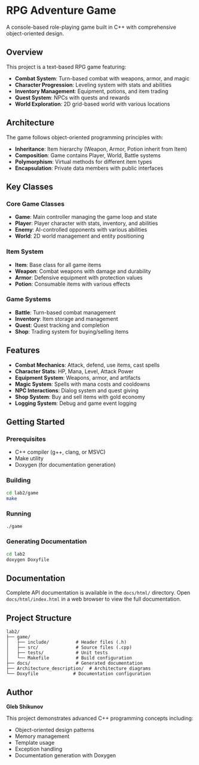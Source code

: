 # RPG Adventure Game

A console-based role-playing game built in C++ with comprehensive object-oriented design.

## Overview

This project is a text-based RPG game featuring:
- **Combat System**: Turn-based combat with weapons, armor, and magic
- **Character Progression**: Leveling system with stats and abilities
- **Inventory Management**: Equipment, potions, and item trading
- **Quest System**: NPCs with quests and rewards
- **World Exploration**: 2D grid-based world with various locations

## Architecture

The game follows object-oriented programming principles with:
- **Inheritance**: Item hierarchy (Weapon, Armor, Potion inherit from Item)
- **Composition**: Game contains Player, World, Battle systems
- **Polymorphism**: Virtual methods for different item types
- **Encapsulation**: Private data members with public interfaces

## Key Classes

### Core Game Classes
- **Game**: Main controller managing the game loop and state
- **Player**: Player character with stats, inventory, and abilities
- **Enemy**: AI-controlled opponents with various abilities
- **World**: 2D world management and entity positioning

### Item System
- **Item**: Base class for all game items
- **Weapon**: Combat weapons with damage and durability
- **Armor**: Defensive equipment with protection values
- **Potion**: Consumable items with various effects

### Game Systems
- **Battle**: Turn-based combat management
- **Inventory**: Item storage and management
- **Quest**: Quest tracking and completion
- **Shop**: Trading system for buying/selling items

## Features

- **Combat Mechanics**: Attack, defend, use items, cast spells
- **Character Stats**: HP, Mana, Level, Attack Power
- **Equipment System**: Weapons, armor, and artifacts
- **Magic System**: Spells with mana costs and cooldowns
- **NPC Interactions**: Dialog system and quest giving
- **Shop System**: Buy and sell items with gold economy
- **Logging System**: Debug and game event logging

## Getting Started

### Prerequisites
- C++ compiler (g++, clang, or MSVC)
- Make utility
- Doxygen (for documentation generation)

### Building
```bash
cd lab2/game
make
```

### Running
```bash
./game
```

### Generating Documentation
```bash
cd lab2
doxygen Doxyfile
```

## Documentation

Complete API documentation is available in the `docs/html/` directory. Open `docs/html/index.html` in a web browser to view the full documentation.

## Project Structure

```
lab2/
├── game/
│   ├── include/          # Header files (.h)
│   ├── src/              # Source files (.cpp)
│   ├── tests/            # Unit tests
│   └── Makefile          # Build configuration
├── docs/                 # Generated documentation
├── Architecture_description/  # Architecture diagrams
└── Doxyfile             # Documentation configuration
```

## Author

**Gleb Shikunov**

This project demonstrates advanced C++ programming concepts including:
- Object-oriented design patterns
- Memory management
- Template usage
- Exception handling
- Documentation generation with Doxygen
